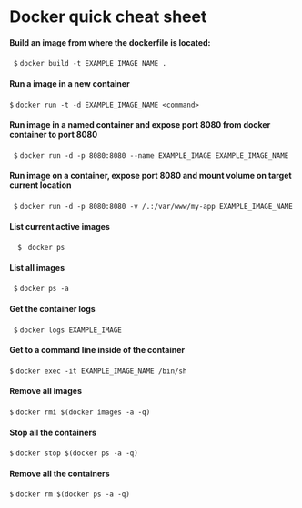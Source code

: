 # Docker quick cheat sheet


#### Build an image from where the dockerfile is located:

  ```  $ ```   ```docker build -t EXAMPLE_IMAGE_NAME .```

#### Run a image in a new container

   ``` $ ```   ```docker run -t -d EXAMPLE_IMAGE_NAME <command>```

#### Run image in a named container and expose port 8080 from docker container to port 8080

  ```  $ ```   ```docker run -d -p 8080:8080 --name EXAMPLE_IMAGE EXAMPLE_IMAGE_NAME```

#### Run image on a container, expose port 8080 and mount volume on target current location
  ```  $ ```   ```docker run -d -p 8080:8080 -v /.:/var/www/my-app EXAMPLE_IMAGE_NAME```

#### List current active images

  ```  $```   ``` docker ps```

#### List all images

  ```  $ ```   ```docker ps -a```

#### Get the container logs

  ```  $ ```   ```docker logs EXAMPLE_IMAGE```

#### Get to a command line inside of the container

   ``` $ ```   ```docker exec -it EXAMPLE_IMAGE_NAME /bin/sh```

#### Remove all images
   ``` $ ```   ```docker rmi $(docker images -a -q)```


#### Stop all the containers

   ``` $ ```   ```docker stop $(docker ps -a -q)```

#### Remove all the containers
   ``` $ ```   ```docker rm $(docker ps -a -q)```